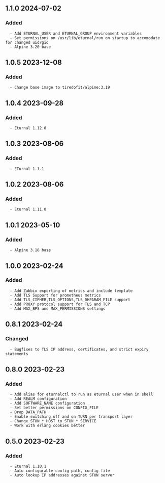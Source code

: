 ## 1.1.0 2024-07-02 <dave at tiredofit dot ca>

   ### Added
      - Add ETURNAL_USER and ETURNAL_GROUP environment variables
      - Set permissions on /usr/lib/eturnal/run on startup to accomodate for changed uid/gid
      - Alpine 3.20 base


## 1.0.5 2023-12-08 <dave at tiredofit dot ca>

   ### Added
      - Change base image to tiredofit/alpine:3.19


## 1.0.4 2023-09-28 <dave at tiredofit dot ca>

   ### Added
      - Eturnal 1.12.0


## 1.0.3 2023-08-06 <dave at tiredofit dot ca>

   ### Added
      - ETurnal 1.1.1


## 1.0.2 2023-08-06 <dave at tiredofit dot ca>

   ### Added
      - Eturnal 1.11.0


## 1.0.1 2023-05-10 <dave at tiredofit dot ca>

   ### Added
      - Alpine 3.18 base


## 1.0.0 2023-02-24 <dave at tiredofit dot ca>

   ### Added
      - Add Zabbix exporting of metrics and include template
      - Add TLS Support for prometheus metrics
      - Add TLS_CIPHER,TLS_OPTIONS,TLS_DHPARAM_FILE support
      - Add PROXY protocol support for TLS and TCP
      - Add MAX_BPS and MAX_PERMISSIONS settings


## 0.8.1 2023-02-24 <dave at tiredofit dot ca>

   ### Changed
      - Bugfixes to TLS IP address, certificates, and strict expiry statements


## 0.8.0 2023-02-23 <dave at tiredofit dot ca>

   ### Added
      - Add alias for eturnalctl to run as eturnal user when in shell
      - Add REALM configuration
      - Add SOFTWARE_NAME configuration
      - Set better permissions on CONFIG_FILE
      - Drop DATA_PATH
      - Enable switching off and on TURN per transport layer
      - Change STUN_*_HOST to STUN_*_SERVICE
      - Work with erlang cookies better


## 0.5.0 2023-02-23 <dave at tiredofit dot ca>

   ### Added
      - Eturnal 1.10.1
      - Auto configurable config path, config file
      - Auto lookup IP addresses against STUN server


